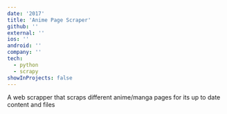 ```yaml
---
date: '2017'
title: 'Anime Page Scraper'
github: ''
external: ''
ios: ''
android: ''
company: ''
tech:
  - python
  - scrapy
showInProjects: false
---
```


A web scrapper that scraps different anime/manga pages for its up to date content and files
